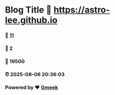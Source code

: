 # Blog Title :link: https://astro-lee.github.io 
### :page_facing_up: [11](https://astro-lee.github.io/tag.html) 
### :speech_balloon: 2 
### :hibiscus: 19500 
### :alarm_clock: 2025-08-06 20:36:03 
### Powered by :heart: [Gmeek](https://github.com/Meekdai/Gmeek)
